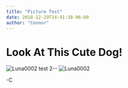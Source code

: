 ```yaml
---
title: "Picture Test"
date: 2018-12-29T14:41:38-06:00
author: "Connor"
---
```


Look At This Cute Dog!
======================
![Luna0002](/CubicleCore_blog/Posts/images/luna0001.jpeg)
test 2--
![Luna0002](github.io/CubicleCore_blog/Posts/images/luna0001.jpeg)

-C

